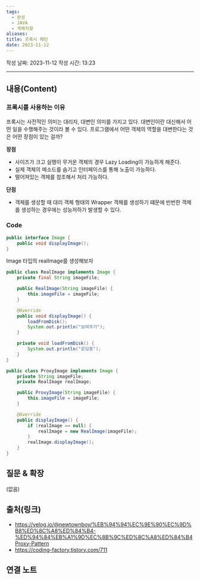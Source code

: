 ```yaml
---
tags:
  - 완성
  - JAVA
  - 객체지향
aliases: 
title: 프록시 패턴
date: 2023-11-12
---
```

작성 날짜: 2023-11-12
작성 시간: 13:23


----
## 내용(Content)
### 프록시를 사용하는 이유

프록시는 사전적인 의미는 대리자, 대변인 의미를 가지고 있다. 대변인이란 대신해서 어떤 일을 수행해주는 것이라 볼 수 있다. 프로그램에서 어떤 객체의 역할을 대변한다는 것은 어떤 장점이 있는 걸까?

**장점**

- 사이즈가 크고 실행이 무거운 객체의 경우  Lazy Loading이 가능하게 해준다.
- 실제 객체의 메소드를 숨기고 인터페이스를 통해 노출이 가능하다.
- 떨어져있는 객체를 참조해서 처리 가능하다.

**단점**

- 객체를 생성할 때 대리 객체 형태의 Wrapper 객체를 생성하기 떄문에 빈번한 객체를 생성하는 경우에는 성능저하가  발생할 수 있다.

### Code

```java
public interface Image {
	public void displayImage();
}
```

Image 타입의 realImage를 생성해보자

```java
public class RealImage implements Image {
	private final String imageFile;

	public RealImage(String imageFile) {
		this.imageFile = imageFile;
	}

	@Override
	public void displayImage() {
		loadFromDisk();
		System.out.println("보여주기");
	}

	private void loadFromDisk() {
		System.out.println("로딩중");
	}
}
```

```java
public class ProxyImage implements Image {
	private String imageFile;
	private RealImage realImage;

	public ProxyImage(String imageFile) {
		this.imageFile = imageFile;
	}

	@Override
	public displayImage() {
		if (realImage == null) {
			realImage = new RealImage(imageFile);
		}
		realImage.displayImage();
	}
}
```
## 질문 & 확장

(없음)

## 출처(링크)
- https://velog.io/@newtownboy/%EB%94%94%EC%9E%90%EC%9D%B8%ED%8C%A8%ED%84%B4-%ED%94%84%EB%A1%9D%EC%8B%9C%ED%8C%A8%ED%84%B4Proxy-Pattern
- https://coding-factory.tistory.com/711

## 연결 노트










